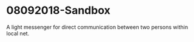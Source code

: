 # 08092018-Sandbox

A light messenger for direct communication between two persons within local net.
